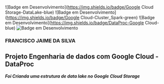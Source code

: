 ![Badge em Desenvolvimento](https://img.shields.io/badge/Google Cloud Storage-DataLake-blue)
![Badge em Desenvolvimento](https://img.shields.io/badge/Google Cloud-Cluster_Spark-green)
![Badge em Desenvolvimento](https://img.shields.io/badge/DataProc-Google Cloud-blue)
![Badge em Desenvolvimento](https://img.shields.io/badge/DataProc-Google)

### FRANCISCO JAIME DA SILVA

## Projeto Engenharia de dados com Google Cloud - DataProc
__*Foi Crianda uma estrutura de data lake no Google Cloud Storage*__
